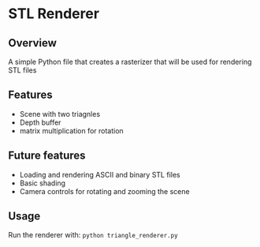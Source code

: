 # STL Renderer

## Overview
A simple Python file that creates a rasterizer that will be used for rendering STL files

## Features
- Scene with two triagnles
- Depth buffer
- matrix multiplication for rotation

## Future features
- Loading and rendering ASCII and binary STL files
- Basic shading
- Camera controls for rotating and zooming the scene

## Usage
Run the renderer with:
```python triangle_renderer.py```
